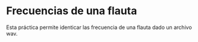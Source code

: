 # Frecuencias de una flauta

Esta práctica permite identicar las frecuencia de una flauta dado un archivo wav.
